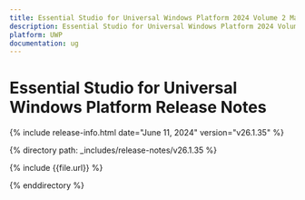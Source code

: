 ```yaml
---
title: Essential Studio for Universal Windows Platform 2024 Volume 2 Main Release Release Notes  
description: Essential Studio for Universal Windows Platform 2024 Volume 2 Main Release Release Notes  
platform: UWP
documentation: ug
---
```


# Essential Studio for Universal Windows Platform  Release Notes  

{% include release-info.html date="June 11, 2024"  version="v26.1.35" %} 

{% directory path: _includes/release-notes/v26.1.35 %}

{% include {{file.url}} %}

{% enddirectory %}
